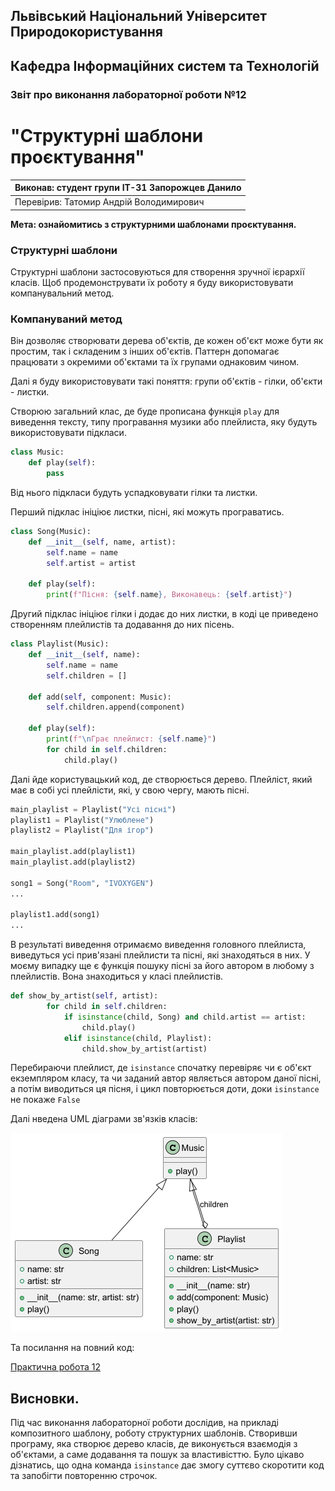 ## Львівський Національний Університет Природокористування
## Кафедра Інформаційних систем та Технологій


### Звіт про виконання лабораторної роботи №12

# "Структурні шаблони проєктування"


|Виконав: студент групи ІТ-31 Запорожцев Данило|
|----------------------------------------------|
|Перевірив: Татомир Андрій Володимирович|

**Мета: ознайомитись з структурними шаблонами проєктування.**

### **Структурні шаблони**

Структурні шаблони застосовуються для створення зручної ієрархії класів.
Щоб продемонструвати їх роботу я буду використовувати компанувальний метод.

### **Компануваний метод**

Він дозволяє створювати дерева об'єктів, де кожен об'єкт може бути як простим, так і складеним з інших об'єктів. Паттерн допомагає працювати з окремими об'єктами та їх групами однаковим чином.

Далі я буду використовувати такі поняття: групи об'єктів - гілки, об'єкти - листки.

Створюю загальний клас, де буде прописана функція `play` для виведення тексту, типу програвання музики або плейлиста, яку будуть використовувати підкласи.
``` py
class Music:
    def play(self):
        pass
``` 
Від нього підкласи будуть успадковувати гілки та листки.

Перший підклас ініціює листки, пісні, які можуть програватись.
``` py
class Song(Music):
    def __init__(self, name, artist):
        self.name = name
        self.artist = artist

    def play(self):
        print(f"Пісня: {self.name}, Виконавець: {self.artist}")
``` 
Другий підклас ініціює гілки і додає до них листки, в коді це приведено створенням плейлистів та додавання до них пісень.
``` py
class Playlist(Music):
    def __init__(self, name):
        self.name = name
        self.children = []

    def add(self, component: Music):
        self.children.append(component)

    def play(self):
        print(f"\nГрає плейлист: {self.name}")
        for child in self.children:
            child.play()
```
Далі йде користувацький код, де створюється дерево. Плейліст, який має в собі усі плейлісти, які, у свою чергу, мають пісні.
``` py
main_playlist = Playlist("Усі пісні")
playlist1 = Playlist("Улюблене")
playlist2 = Playlist("Для ігор")

main_playlist.add(playlist1)
main_playlist.add(playlist2)

song1 = Song("Room", "IVOXYGEN")
...

playlist1.add(song1)
...
```
В результаті виведення отримаємо виведення головного плейлиста, виведуться усі прив'язані плейлисти та пісні, які знаходяться в них.
У моєму випадку ще є функція пошуку пісні за його автором в любому з плейлистів. Вона знаходиться у класі плейлистів.
``` py
def show_by_artist(self, artist):
        for child in self.children:
            if isinstance(child, Song) and child.artist == artist:
                child.play()
            elif isinstance(child, Playlist):
                child.show_by_artist(artist)
``` 
Перебираючи плейлист, де `isinstance` спочатку перевіряє чи є об'єкт екземпляром класу, та чи заданий автор являється автором даної пісні, а потім виводиться ця пісня, і цикл повторюється доти, доки `isinstance` не покаже `False`

Далі нведена UML діаграми зв'язків класів:

![UML діаграма](https://raw.githubusercontent.com/KhrystynaLutsiv/IT-21_OOP/refs/heads/master/Danila_Zaporozhtsev/Lab_12/UML_12.png)

Та посилання на повний код:

[Практична робота 12](./Composite_pattern.py)

## Висновки. 

 Під час виконання лабораторної роботи дослідив, на прикладі композитного шаблону, роботу структурних шаблонів. Створивши програму, яка створює дерево класів, де виконується взаємодія з об'єктами, а саме додавання та пошук за властивісттю. Було цікаво дізнатись, що одна команда `isinstance` дає змогу суттєво скоротити код та запобігти повторенню строчок.
